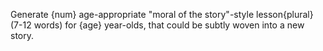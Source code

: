 Generate {num} age-appropriate "moral of the story"-style lesson{plural} (7-12 words) for {age} year-olds, that could be subtly woven into a new story.
